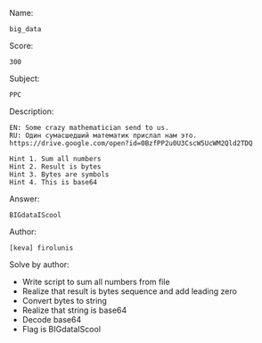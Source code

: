 Name:

	big_data

Score:

	300

Subject:
	
	PPC

Description:

	EN: Some crazy mathematician send to us.
	RU: Один сумасшедший математик прислал нам это.
	https://drive.google.com/open?id=0BzfPP2u0U3CscW5UcWM2Qld2TDQ

	Hint 1. Sum all numbers
	Hint 2. Result is bytes
	Hint 3. Bytes are symbols
	Hint 4. This is base64

Answer:

	BIGdataIScool

Author:

	[keva] firolunis

Solve by author:

* Write script to sum all numbers from file
* Realize that result is bytes sequence and add leading zero
* Convert bytes to string
* Realize that string is base64
* Decode base64
* Flag is BIGdataIScool
